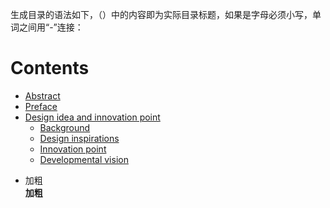 生成目录的语法如下，（）中的内容即为实际目录标题，如果是字母必须小写，单词之间用“-”连接：
# Contents  
- [Abstract](#abstract)  
- [Preface](#preface)  
- [Design idea and innovation point](#design-idea-and-innovation-point)  
  - [Background](#background) 
  - [Design inspirations](#design-inspirations) 
  - [Innovation point](#innovation-point)  
  - [Developmental vision](#developmental-vision)
  
  
* 加粗  
**加粗**
